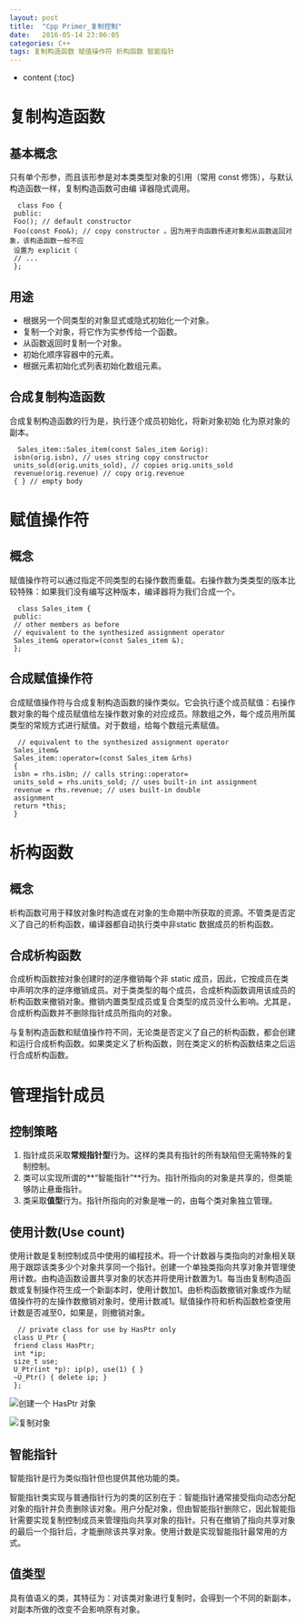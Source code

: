 ```yaml
---
layout: post
title:  "Cpp Primer_复制控制"
date:   2016-05-14 23:06:05
categories: C++
tags: 复制构造函数 赋值操作符 析构函数 智能指针
---
```

* content
{:toc} 

# 复制构造函数 #

##  基本概念 ##

  只有单个形参，而且该形参是对本类类型对象的引用（常用 const 修饰），与默认构造函数一样，复制构造函数可由编
 译器隐式调用。

      class Foo {
     public:
     Foo(); // default constructor
     Foo(const Foo&); // copy constructor 。因为用于向函数传递对象和从函数返回对象，该构造函数一般不应
     设置为 explicit（
     // ...
     };








##  用途 ##

- 根据另一个同类型的对象显式或隐式初始化一个对象。
- 复制一个对象，将它作为实参传给一个函数。
- 从函数返回时复制一个对象。
- 初始化顺序容器中的元素。
- 根据元素初始化式列表初始化数组元素。

##  合成复制构造函数 ##

  合成复制构造函数的行为是，执行逐个成员初始化，将新对象初始
 化为原对象的副本。

      Sales_item::Sales_item(const Sales_item &orig):
     isbn(orig.isbn), // uses string copy constructor
     units_sold(orig.units_sold), // copies orig.units_sold
     revenue(orig.revenue) // copy orig.revenue
     { } // empty body

# 赋值操作符 #

##  概念 ##

  赋值操作符可以通过指定不同类型的右操作数而重载。右操作数为类类型的版本比较特殊：如果我们没有编写这种版本，编译器将为我们合成一个。

      class Sales_item {
     public:
     // other members as before
     // equivalent to the synthesized assignment operator
     Sales_item& operator=(const Sales_item &);
     };

##  合成赋值操作符 ##

  合成赋值操作符与合成复制构造函数的操作类似。它会执行逐个成员赋值：右操作数对象的每个成员赋值给左操作数对象的对应成员。除数组之外，每个成员用所属类型的常规方式进行赋值。对于数组，给每个数组元素赋值。

      // equivalent to the synthesized assignment operator
     Sales_item&
     Sales_item::operator=(const Sales_item &rhs)
     {
     isbn = rhs.isbn; // calls string::operator=
     units_sold = rhs.units_sold; // uses built-in int assignment
     revenue = rhs.revenue; // uses built-in double
     assignment
     return *this;
     }

# 析构函数 #

##  概念 ##

  析构函数可用于释放对象时构造或在对象的生命期中所获取的资源。不管类是否定义了自己的析构函数，编译器都自动执行类中非static 数据成员的析构函数。

##  合成析构函数 ##

  合成析构函数按对象创建时的逆序撤销每个非 static 成员，因此，它按成员在类中声明次序的逆序撤销成员。对于类类型的每个成员，合成析构函数调用该成员的析构函数来撤销对象。撤销内置类型成员或复合类型的成员没什么影响。尤其是，合成析构函数并不删除指针成员所指向的对象。

  与复制构造函数和赋值操作符不同，无论类是否定义了自己的析构函数，都会创建和运行合成析构函数。如果类定义了析构函数，则在类定义的析构函数结束之后运行合成析构函数。

# 管理指针成员 #

##  控制策略 ##

 1. 指针成员采取**常规指针型**行为。这样的类具有指针的所有缺陷但无需特殊的复制控制。
 2. 类可以实现所谓的**“智能指针”**行为。指针所指向的对象是共享的，但类能够防止悬垂指针。
 3. 类采取**值型**行为。指针所指向的对象是唯一的，由每个类对象独立管理。

##  使用计数(Use count) ##

  使用计数是复制控制成员中使用的编程技术。将一个计数器与类指向的对象相关联用于跟踪该类多少个对象共享同一个指针。创建一个单独类指向共享对象并管理使用计数。由构造函数设置共享对象的状态并将使用计数置为1。每当由复制构造函数或复制操作符生成一个新副本时，使用计数加1。由析构函数撤销对象或作为赋值操作符的左操作数撤销对象时，使用计数减1。赋值操作符和析构函数检查使用计数是否减至0，如果是，则撤销对象。

      // private class for use by HasPtr only
     class U_Ptr {
     friend class HasPtr;
     int *ip;
     size_t use;
     U_Ptr(int *p): ip(p), use(1) { }
     ~U_Ptr() { delete ip; }
     };

![创建一个 HasPtr 对象](http://7xucao.com1.z0.glb.clouddn.com/HasPtr1.png)

  
![复制对象](http://7xucao.com1.z0.glb.clouddn.com/HasPtr2.png)


  

##  智能指针 ##

  智能指针是行为类似指针但也提供其他功能的类。

  智能指针类实现与普通指针行为的类的区别在于：智能指针通常接受指向动态分配对象的指针并负责删除该对象。用户分配对象，但由智能指针删除它，因此智能指针需要实现复制控制成员来管理指向共享对象的指针。只有在撤销了指向共享对象的最后一个指针后，才能删除该共享对象。使用计数是实现智能指针最常用的方式。

##  值类型 ##

  具有值语义的类，其特征为：对该类对象进行复制时，会得到一个不同的新副本，对副本所做的改变不会影响原有对象。